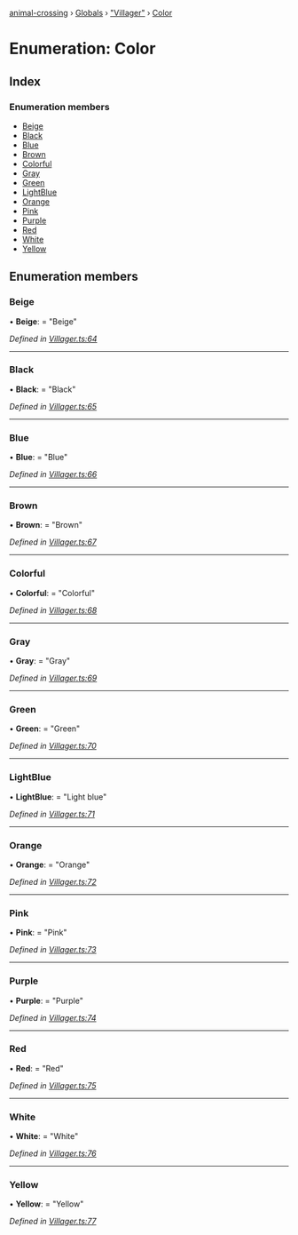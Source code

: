 [animal-crossing](../README.md) › [Globals](../globals.md) › ["Villager"](../modules/_villager_.md) › [Color](_villager_.color.md)

# Enumeration: Color

## Index

### Enumeration members

* [Beige](_villager_.color.md#beige)
* [Black](_villager_.color.md#black)
* [Blue](_villager_.color.md#blue)
* [Brown](_villager_.color.md#brown)
* [Colorful](_villager_.color.md#colorful)
* [Gray](_villager_.color.md#gray)
* [Green](_villager_.color.md#green)
* [LightBlue](_villager_.color.md#lightblue)
* [Orange](_villager_.color.md#orange)
* [Pink](_villager_.color.md#pink)
* [Purple](_villager_.color.md#purple)
* [Red](_villager_.color.md#red)
* [White](_villager_.color.md#white)
* [Yellow](_villager_.color.md#yellow)

## Enumeration members

###  Beige

• **Beige**: = "Beige"

*Defined in [Villager.ts:64](https://github.com/Norviah/animal-crossing/blob/4ac4ba9/module/types/Villager.ts#L64)*

___

###  Black

• **Black**: = "Black"

*Defined in [Villager.ts:65](https://github.com/Norviah/animal-crossing/blob/4ac4ba9/module/types/Villager.ts#L65)*

___

###  Blue

• **Blue**: = "Blue"

*Defined in [Villager.ts:66](https://github.com/Norviah/animal-crossing/blob/4ac4ba9/module/types/Villager.ts#L66)*

___

###  Brown

• **Brown**: = "Brown"

*Defined in [Villager.ts:67](https://github.com/Norviah/animal-crossing/blob/4ac4ba9/module/types/Villager.ts#L67)*

___

###  Colorful

• **Colorful**: = "Colorful"

*Defined in [Villager.ts:68](https://github.com/Norviah/animal-crossing/blob/4ac4ba9/module/types/Villager.ts#L68)*

___

###  Gray

• **Gray**: = "Gray"

*Defined in [Villager.ts:69](https://github.com/Norviah/animal-crossing/blob/4ac4ba9/module/types/Villager.ts#L69)*

___

###  Green

• **Green**: = "Green"

*Defined in [Villager.ts:70](https://github.com/Norviah/animal-crossing/blob/4ac4ba9/module/types/Villager.ts#L70)*

___

###  LightBlue

• **LightBlue**: = "Light blue"

*Defined in [Villager.ts:71](https://github.com/Norviah/animal-crossing/blob/4ac4ba9/module/types/Villager.ts#L71)*

___

###  Orange

• **Orange**: = "Orange"

*Defined in [Villager.ts:72](https://github.com/Norviah/animal-crossing/blob/4ac4ba9/module/types/Villager.ts#L72)*

___

###  Pink

• **Pink**: = "Pink"

*Defined in [Villager.ts:73](https://github.com/Norviah/animal-crossing/blob/4ac4ba9/module/types/Villager.ts#L73)*

___

###  Purple

• **Purple**: = "Purple"

*Defined in [Villager.ts:74](https://github.com/Norviah/animal-crossing/blob/4ac4ba9/module/types/Villager.ts#L74)*

___

###  Red

• **Red**: = "Red"

*Defined in [Villager.ts:75](https://github.com/Norviah/animal-crossing/blob/4ac4ba9/module/types/Villager.ts#L75)*

___

###  White

• **White**: = "White"

*Defined in [Villager.ts:76](https://github.com/Norviah/animal-crossing/blob/4ac4ba9/module/types/Villager.ts#L76)*

___

###  Yellow

• **Yellow**: = "Yellow"

*Defined in [Villager.ts:77](https://github.com/Norviah/animal-crossing/blob/4ac4ba9/module/types/Villager.ts#L77)*
